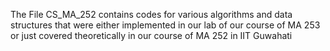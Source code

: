 The File CS_MA_252 contains codes for various algorithms and data structures that were either implemented in our lab of our course of MA 253 or just covered theoretically in our course of MA 252 in IIT Guwahati
